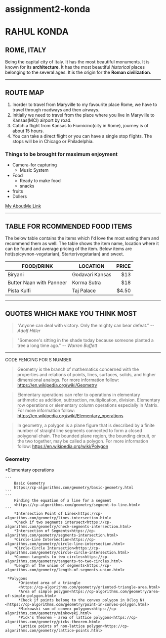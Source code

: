# assignment2-konda
# RAHUL KONDA
## ROME, ITALY

 Being the capital city of Italy. It has the most beautiful monuments. It is known for its **architecture**. It has the most beautiful *historical* places belonging to the several ages. It is the origin for the **Roman civilization**.

 ---
## ROUTE MAP
1. Inorder to travel from Maryville to my favourite place Rome, we have to travel through roadways and then airways.
2. Initially we need to travel from the place where you live in Maryville to Kansas(MCI) airport by road.
3. Catch a flight from Kansas to Fiumicino(city in Rome), journey is of about 15 hours.
4. You can take a direct flight or you can have a single stop flights. The stops will be in Chicago or Philadelphia.

### Things to be brought for maximum enjoyment
* Camera-for capturing
    * Music System
* Food
    * Ready to make food
    * snacks
* fruits
* Dollers


[My AboutMe Link](https://github.com/rahulkonda96/assignment2-konda/blob/main/AboutMe.md)

---
## TABLE FOR RCOMMENDED FOOD ITEMS
The below table contains the items which I'd love the most eating them and recommend them as well. The table shows the item name, location where it can be found and average pricing of the item. Below items are hot(spicyvnon-vegetarian), Starter(vegetarian) and sweet.

| FOOD/DRINK | LOCATION | PRICE |
| --- | --- | ---: |
| Biryani | Godavari Kansas | $13 |
| Butter Naan with Panneer | Korma Sutra | $18 |
| Pista Kulfi | Taj Palace | $4.50 |

---
## QUOTES WHICH MAKE YOU THINK MOST
>“Anyone can deal with victory. Only the mighty can bear defeat.” -- *Adolf Hitler*

>"Someone's sitting in the shade today because someone planted a tree a long time ago." -- *Warren Buffett*

---
CODE FENCING FOR S NUMBER
>Geometry is the branch of mathematics concerned with the properties and relations of points, lines, surfaces, solids, and higher dimensional analogs. For more information follow:
<https://en.wikipedia.org/wiki/Geometry>

>Elementary operations can refer to operations in elementary arithmetic as addition, subtraction, multiplication, division. Elementary row operations or elementary column operations especially in Matrix. For more information follow:
<https://en.wikipedia.org/wiki/Elementary_operations>

>In geometry, a polygon is a plane figure that is described by a finite number of straight line segments connected to form a closed polygonal chain. The bounded plane region, the bounding circuit, or the two together, may be called a polygon. For more information follow:
<https://en.wikipedia.org/wiki/Polygon>

### Geometry

   *Elementary operations

    ```
        Basic Geometry 
        https://cp-algorithms.com/geometry/basic-geometry.html
    ```
    ```
        Finding the equation of a line for a segment
        <https://cp-algorithms.com/geometry/segment-to-line.html>
    ```
        *Intersection Point of Lines<https://cp-algorithms.com/geometry/lines-intersection.html>
        *Check if two segments intersect<https://cp-algorithms.com/geometry/check-segments-intersection.html>
        *Intersection of Segments<https://cp-algorithms.com/geometry/segments-intersection.html>
        *Circle-Line Intersection<https://cp-algorithms.com/geometry/circle-line-intersection.html>
        *Circle-Circle Intersection<https://cp-algorithms.com/geometry/circle-circle-intersection.html>
        *Common tangents to two circles<https://cp-algorithms.com/geometry/tangents-to-two-circles.html>
        *Length of the union of segments<https://cp-algorithms.com/geometry/length-of-segments-union.html>
  
  ```
   *Polygons
        *Oriented area of a triangle 
        <https://cp-algorithms.com/geometry/oriented-triangle-area.html>
        *Area of simple polygon<https://cp-algorithms.com/geometry/area-of-simple-polygon.html>
        *Check if points belong to the convex polygon in O(log N)<https://cp-algorithms.com/geometry/point-in-convex-polygon.html>
        *Minkowski sum of convex polygons<https://cp-algorithms.com/geometry/minkowski.html>
        *Pick's Theorem - area of lattice polygons<https://cp-algorithms.com/geometry/picks-theorem.html>
        *Lattice points of non-lattice polygon<https://cp-algorithms.com/geometry/lattice-points.html>
  ```